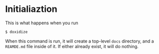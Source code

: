 # Initialiaztion

This is what happens when you run

```shell
$ doxidize
```

When this command is run, it will create a top-level `docs` directory, and a
`REAMDE.md` file inside of it. If either already exist, it will do nothing.
